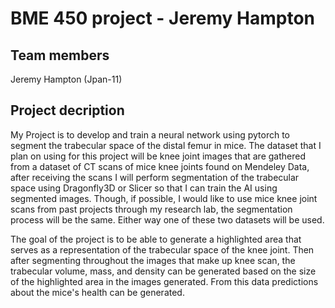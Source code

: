# BME 450 project - Jeremy Hampton
## Team members
Jeremy Hampton (Jpan-11)
## Project decription
My Project is to  develop and train a neural network using pytorch to segment the trabecular space of the distal femur in mice. The dataset that I plan on using for this project will be knee joint images that are gathered from a dataset of CT scans of mice knee joints found on Mendeley Data, after receiving the scans I will perform segmentation of the trabecular space using Dragonfly3D or Slicer so that I can train the AI using segmented images. Though, if possible, I would like to use mice knee joint scans from past projects through my research lab, the segmentation process will be the same. Either way one of these two datasets will be used.

The goal of the project is to be able to generate a highlighted area that serves as a representation of the trabecular space of the knee joint. Then after segmenting throughout the images that make up knee scan, the trabecular volume, mass, and density can be generated based on the size of the highlighted area in the images generated. From this data predictions about the mice's health can be generated.
